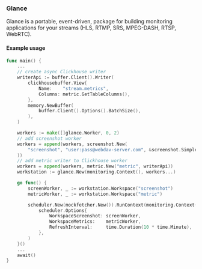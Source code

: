 ### Glance

Glance is a portable, event-driven, package for building monitoring applications for your streams (HLS, RTMP, SRS, MPEG-DASH, RTSP, WebRTC).

#### Example usage

```go
func main() {
	...
	// create async Clickhouse writer
	writerApi := buffer.Client().Writer(
		clickhousebuffer.View{
			Name:    "stream.metrics",
			Columns: metric.GetTableColumns(),
		},
		memory.NewBuffer(
			buffer.Client().Options().BatchSize(),
		),
	)

	workers := make([]glance.Worker, 0, 2)
	// add screenshot worker
	workers = append(workers, screenshot.New(
		"screenshot", "user:pass@webdav-server.com", &screenshot.SimpleUrlFormatter{},
	))
	// add metric writer to Clickhouse worker
	workers = append(workers, metric.New("metric", writerApi))
	workstation := glance.New(monitoring.Context(), workers...)

	go func() {
		screenWorker, _ := workstation.Workspace("screenshot")
		metricWorker, _ := workstation.Workspace("metric")

		scheduler.New(mockfetcher.New()).RunContext(monitoring.Context(),
			scheduler.Options{
				WorkspaceScreenshot: screenWorker,
				WorkspaceMetrics:    metricWorker,
				RefreshInterval:     time.Duration(10 * time.Minute),
			},
		)
	}()
	...
	await()
}
```